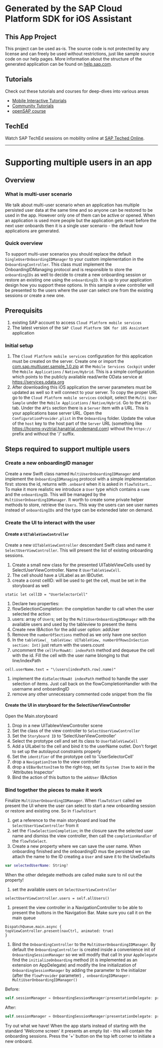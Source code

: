# Generated by the SAP Cloud Platform SDK for iOS Assistant

## This App Project
This project can be used as-is. The source code is not protected by any license and can freely be used without restrictions, just like sample source code on our help pages.
More information about the structure of the generated application can be found on [help.sap.com](https://help.sap.com/viewer/fc1a59c210d848babfb3f758a6f55cb1/3.1/en-US/c14683672e9d4df383e8fced4ea9a019.html).

## Tutorials
Check out these tutorials and courses for deep-dives into various areas
* [Mobile Interactive Tutorials](https://www.sap.com/developer/tutorial-navigator/mobile-interactive-tutorials.html)
* [Community Tutorials](https://www.sap.com/developer/topics/cloud-platform-sdk-for-ios.html)
* [openSAP course](https://open.sap.com/courses/ios2)

## TechEd
Watch SAP TechEd sessions on mobility online at [SAP Teched Online](http://www.sapteched.com/online).

----

#  Supporting multiple users in an app

## Overview

### What is multi-user scenario
We talk about multi-user scenario when an application has multiple persisted user data at the same time and so anyone can be restored to be used in the app. However only one of them can be active or opened.  When an application is used more people but the application gets reset before the next user onboards then it is a single user scenario - the default how applications are generated. 

### Quick overview
To support multi-user scenarios you should  replace the default `SingleUserOnboardingIDManager` to your custom implementation in the `OnboardingController`. This class must implement the OnboardingIDManaging protocol and is responsible to store the `onboardingIDs` as well to decide to create a new onboarding session or restore an existing one using the `onboardingID`. It is up to your application design how you support these options.
In this sample a view controller will be presented to the users where the user can select one from the existing sessions or create a new one.

## Prerequisits
1. existing SAP  account to access `Cloud Platform mobile services`  
1. The latest version of the `SAP Cloud Platform SDK for iOS Assistant` application

### Initial setup
1. The `Cloud Platform mobile services` configuration for this application must be created on the server. Create one or import the [com.sap.multiuser.sample_1.0.zip](com.sap.multiuser.sample_1.0.zip) at the `Mobile Services Cockpit` under the `Mobile Applications` / `Native/Hybrid`. This is a simple configuration which points to the publicly available read/write OData service at https://services.odata.org 
1. After downloading this iOS application the server parameters must be updated as well so it will connect to your server. To copy the proper URL go to the `Cloud Platform mobile services` cockpit, select the `Multi User Sample` under the `Mobile Applications` / `Native/Hybrid`. Go to the `APIs` tab. Under the `APIs` section there is a `Server` item with a URL. This is your applications base server URL. Open the `ConfigurationProvider.plist` in the `Onboarding` folder. Update the value of the `host` key to the host part of the `Server` URL (something like https://hcpms-xyztrial.hanatrial.ondemand.com) without the `https://` prefix and without the '/' suffix.

## Steps required to support multiple users

### Create a new onboardingID manager

Create a new Swift class named `MultiUserOnboardingIDManager` and implement the `OnboardingIDManaging` protocol with a simple implementation first: stores the id, returns with `.onboard` when it is asked in `flowToStart`... To make it more realistic we introduce a `User` type which contains a `name` and the `onboardingID`. This will be managed by the `MultiUserOnboardingIDManager`. It worth to create some private helper methods to store, retrieve the `Users`. This way the users can see user names instead of `onboardingIDs` and the type can be exteneded later on demand.

### Create the UI to interact with the user

#### Create a `UITableViewController`

Create a new `UITableViewController` descendant Swift class and name it `SelectUserViewController`. This will present the list of existing onboarding sessions.

1. Create a small new class for the presented UITableViewCells used by SelectUserViewController. Name it `UserTableViewCell`.
1. The cell should have a UILabel as an IBOutlet.
1. create a const cellID: will be used to get the cell, must be set in the storyboard as well
```
static let cellID = "UserSelectorCell"
```
1. Declare two properties:
1. flowSelectionCompletion: the completion handler to call when the user selected the action
1. users: array of `User`s; set by the `MultiUserOnboardingIDManager` with the available users and used by the tableview to present the items
1. Create new IBAction for the add user option: addUser
1. Remove the `numberOfSections` method as we only have one section
1. In the `tableView(_ tableView: UITableView, numberOfRowsInSection section: Int)` just return with the users.count
1. uncomment the `cellForRowAt: indexPath` method and dequeue the cell with the id. Fill the cell with the user name blonging to that line/indexPath
```
cell.userName.text = "\(users[indexPath.row].name)"
```
1. implement the `didSelectRowAt indexPath` method to handle the user selection of items. Just call back on the flowCompletionHandler with the username and onboardingID  
1. remove any other unnecessary commented code snippet from the file

#### Create the UI in storyboard for the SelectUserViewController
Open the Main.storyboard
1. Drop in a new UITablewViewController scene
1. Set the class of the view controller to `SelectUserViewController`
1. Set the `Storyboard ID` to 'SelectUserViewController'
1. Select the prototype cell and set its class to `UserTableViewCell`
1. Add a UILabel to the cell and bind it to the userName outlet. Don't forget to set up the autolayout constraints properly
1. Set the `identifier` of the prototype cell to 'UserSelectorCell'
1. drop a `NavigationItem` to the view controller
1. drop a `UIBarButtonItem` to the right-top, set its `System Item` to `Add` in the 'Attributes Inspector'
1. Bind the action of this button to the `addUser` IBAction

### Bind together the pieces to make it work

Finalize `MultiUserOnboardingIDManager`. When `flowToStart` called we present the UI where the user can select to start a new onboarding session or restore and existing one. So in `flowToStart`

1. get a reference to the main storyboard and load the `SelectUserViewController` from it
1. set the `flowSelectionCompletion`; in the closure save the selected user name and dismiss the view controller, then call the `completionHandler` of the `flowToSelect`.
1. Create a new property where we can save the user name. When onboarding finished and the onboardingID mus tbe persisted we can attach the name to the ID creating a `User` and save it to the UseDefaults
```swift
var selectedUserName: String?
```
When the other delegate methods are called make sure to nil out the property!
1. set the available users on `SelectUserViewController`
```
selectUserViewController.users = self.allUsers()
```
1. present the view controller in a NavigationController to be able to present the buttons in the Navigation Bar. Make sure you call it on the main queue
```
DispatchQueue.main.async {
topViewController.present(navCtrl, animated: true)
}
```
1. Bind the `OnboardingController` to the `MultiUserOnboardingIDManager`. By default the `OnboardingController` is created inside a convenience init of `OnboardingSessionManager` so we will modify that call
In your `AppDelegate` find the `initializeOnboarding` method  (it is implemented as an extension on AppDelegate) and modify the line initialization of `OnboardingSessionManager` by adding the parameter to the initializer (after the `flowProvider` parameter) `, onboardingIDManager: MultiUserOnboardingIDManager()`

Before:
```swift
self.sessionManager = OnboardingSessionManager(presentationDelegate: presentationDelegate, flowProvider: self.flowProvider, delegate: self.onboardingErrorHandler)
```
After:
```swift
self.sessionManager = OnboardingSessionManager(presentationDelegate: presentationDelegate, flowProvider: self.flowProvider, onboardingIDManager: MultiUserOnboardingIDManager(), delegate: self.onboardingErrorHandler)
```

Try out what we have! When the app starts instead of starting with the standard 'Welcome screen' it presents an empty list - this will contain the onboarding sessions. Press the '+' button on the top left corner to initiate a new onboard.
